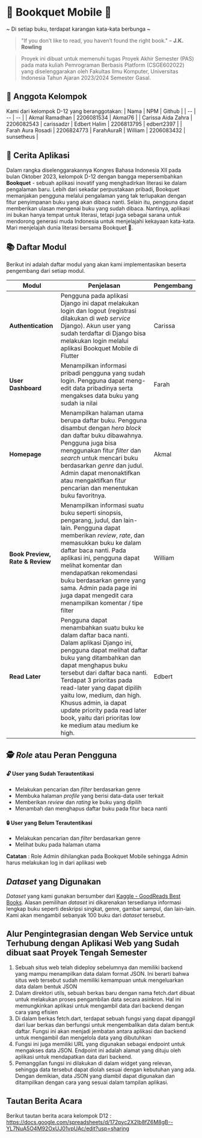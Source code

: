 # 📕 Bookquet Mobile 💐
\~ Di setiap buku, terdapat karangan kata-kata berbunga \~

> "If you don’t like to read, you haven’t found the right book." – **J.K. Rowling**

> Proyek ini dibuat untuk memenuhi tugas Proyek Akhir Semester (PAS) pada mata kuliah Pemrograman Berbasis Platform (CSGE602022) yang diselenggarakan oleh Fakultas Ilmu Komputer, Universitas Indonesia Tahun Ajaran 2023/2024 Semester Gasal.

## 👥 Anggota Kelompok
Kami dari kelompok D-12 yang beranggotakan:
| Nama | NPM | Github | 
| -- | -- | -- |
| Akmal Ramadhan | 2206081534 | Akmal76 |
| Carissa Aida Zahra | 2206082543 | carissadzr
| Edbert Halim | 2206813795 | edbert2397 |
| Farah Aura Rosadi | 2206824773 | FarahAuraR
| William | 2206083432 | sunsetheus |

## 📜 Cerita Aplikasi

Dalam rangka diselenggarakannya Kongres Bahasa Indonesia XII pada bulan Oktober 2023, kelompok D-12 dengan bangga mepersembahkan **Bookquet** - sebuah aplikasi inovatif yang menghadirkan literasi ke dalam pengalaman baru. Lebih dari sekadar perpustakaan pribadi, Bookquet memanjakan pengguna melalui pengalaman yang tak terlupakan dengan fitur penyimpanan buku yang akan dibaca nanti. Selain itu, pengguna dapat memberikan ulasan mengenai buku yang sudah dibaca. Nantinya, aplikasi ini bukan hanya tempat untuk literasi, tetapi juga sebagai sarana untuk mendorong generasi muda Indonesia untuk menjelajahi kekayaan kata-kata. Mari menjelajah dunia literasi bersama Bookquet 💐.

## 📚 Daftar Modul
Berikut ini adalah daftar modul yang akan kami implementasikan beserta pengembang dari setiap modul.
 
| Modul | Penjelasan | Pengembang |
| -- | -- | -- |
| **Authentication** | Pengguna pada aplikasi Django ini dapat melakukan login dan logout (registrasi dilakukan di *web service* Django). Akun user yang sudah terdaftar di Django bisa melakukan login melalui aplikasi Bookquet Mobile di Flutter | Carissa |
| **User Dashboard** | Menampilkan informasi pribadi pengguna yang sudah login. Pengguna dapat meng-edit data pribadinya serta mengakses data buku yang sudah ia nilai | Farah |.
| **Homepage** | Menampilkan halaman utama berupa daftar buku. Pengguna disambut dengan *hero block* dan daftar buku dibawahnya. Pengguna juga bisa menggunakan fitur *filter* dan *search* untuk mencari buku berdasarkan *genre* dan judul. Admin dapat menonaktifkan atau mengaktifkan fitur pencarian dan menentukan buku favoritnya. | Akmal |
| **Book Preview, Rate & Review**| Menampilkan informasi suatu buku seperti sinopsis, pengarang, judul, dan lain-lain. Pengguna dapat memberikan *review*, *rate*, dan memasukkan buku ke dalam daftar baca nanti. Pada aplikasi ini, pengguna dapat melihat komentar dan mendapatkan rekomendasi buku berdasarkan genre yang sama. Admin pada page ini juga dapat mengedit cara menampilkan komentar / tipe filter | William |
| **Read Later** | Pengguna dapat menambahkan suatu buku ke dalam daftar baca nanti. Dalam aplikasi Django ini, pengguna dapat melihat daftar buku yang ditambahkan dan dapat menghapus buku tersebut dari daftar baca nanti. Terdapat 3 prioritas pada read-later yang dapat dipilih yaitu low, medium, dan high. Khusus admin, ia dapat update priority pada read later book, yaitu dari prioritas low ke medium atau medium ke high. | Edbert |

## 🕵️ *Role* atau Peran Pengguna 
#### 🔓 User yang Sudah Terautentikasi
- Melakukan pencarian dan *filter* berdasarkan genre
- Membuka halaman *profile* yang berisi data-data user terkait
- Memberikan *review* dan *rating* ke buku yang dipilih
- Menambah dan menghapus daftar buku pada fitur baca nanti
#### 🔒 User yang Belum Terautentikasi
- Melakukan pencarian dan *filter* berdasarkan genre
- Melihat buku pada halaman utama

**Catatan** : Role Admin dihilangkan pada Bookquet Mobile sehingga Admin harus melakukan log in dari aplikasi web

##  *Dataset* yang Digunakan
*Dataset* yang kami gunakan bersumber dari [Kaggle - GoodReads Best Books](https://www.kaggle.com/datasets/thedevastator/comprehensive-overview-of-52478-goodreads-best-b/data). Alasan pemilihan *dataset* ini dikarenakan tersedianya informasi lengkap buku seperti deskripsi singkat, genre, gambar sampul, dan lain-lain. Kami akan mengambil sebanyak 100 buku dari *dataset* tersebut.

## Alur Pengintegrasian dengan Web Service untuk Terhubung dengan Aplikasi Web yang Sudah dibuat saat Proyek Tengah Semester
1. Sebuah situs web telah dideploy sebelumnya dan memiliki backend yang mampu menampilkan data dalam format JSON. Ini berarti bahwa situs web tersebut sudah memiliki kemampuan untuk mengeluarkan data dalam bentuk JSON
2. Dalam direktori utils, sebuah berkas baru dengan nama fetch.dart dibuat untuk melakukan proses pengambilan data secara asinkron. Hal ini memungkinkan aplikasi untuk mengambil data dari backend dengan cara yang efisien
3. Di dalam berkas fetch.dart, terdapat sebuah fungsi yang dapat dipanggil dari luar berkas dan berfungsi untuk mengembalikan data dalam bentuk daftar. Fungsi ini akan menjadi jembatan antara aplikasi dan backend untuk mengambil dan mengelola data yang dibutuhkan
4. Fungsi ini juga memiliki URL yang digunakan sebagai endpoint untuk mengakses data JSON. Endpoint ini adalah alamat yang dituju oleh aplikasi untuk mendapatkan data dari backend.
5. Pemanggilan fungsi ini dilakukan di dalam widget yang relevan, sehingga data tersebut dapat diolah sesuai dengan kebutuhan yang ada. Dengan demikian, data JSON yang diambil dapat digunakan dan ditampilkan dengan cara yang sesuai dalam tampilan aplikasi.

## Tautan Berita Acara
Berikut tautan berita acara kelompok D12 : https://docs.google.com/spreadsheets/d/172pyc2X2Ib8fZ6M8gB--YL7NuA5O4M92OxUJ01vpUAc/edit?usp=sharing